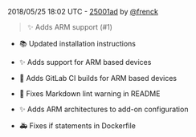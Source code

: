 2018/05/25 18:02 UTC - [25001ad](https://github.com/hassio-addons/addon-plex/commit/25001ad0eb56c222ac501496ddb23e4e91849be9) by [@frenck](https://github.com/frenck)
> :sparkles: Adds ARM support (#1)

* :books: Updated installation instructions

* :sparkles: Adds support for ARM based devices

* :rocket: Adds GitLab CI builds for ARM based devices

* :shirt: Fixes Markdown lint warning in README

* :sparkles: Adds ARM architectures to add-on configuration

* :ambulance: Fixes if statements in Dockerfile 

